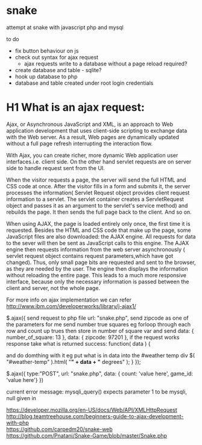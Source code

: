 # snake
attempt at snake with javascript php and mysql 

to do 
- fix button behaviour on js
- check out syntax for ajax request
  - ajax requests write to a database without a page reload required? 
- create database and table  - sqlite?  
- hook up database to php
- database and table created under root login credentials 

# H1 What is an ajax request: 
Ajax, or Asynchronous JavaScript and XML, is an approach to Web application development that uses client-side scripting to exchange data with the Web server. As a result, Web pages are dynamically updated without a full page refresh interrupting the interaction flow.

With Ajax, you can create richer, more dynamic Web application user interfaces.i.e. client side. On the other hand servlet requests are on server side to handle request sent from the UI.

When the visitor requests a page, the server will send the full HTML and CSS code at once. After the visitor fills in a form and submits it, the server processes the information( Servlet Request object provides client request information to a servlet. The servlet container creates a ServletRequest object and passes it as an argument to the servlet's service method) and rebuilds the page. It then sends the full page back to the client. And so on.

When using AJAX, the page is loaded entirely only once, the first time it is requested. Besides the HTML and CSS code that make up the page, some JavaScript files are also downloaded: the AJAX engine. All requests for data to the sever will then be sent as JavaScript calls to this engine. The AJAX engine then requests information from the web server asynchronously ( servlet request object contains request parameters,which have got changed). Thus, only small page bits are requested and sent to the browser, as they are needed by the user. The engine then displays the information without reloading the entire page. This leads to a much more responsive interface, because only the necessary information is passed between the client and server, not the whole page.

For more info on ajax implementation we can refer http://www.ibm.com/developerworks/library/j-ajax1/

$.ajax({
send request to php file
  url: "snake.php",
send zipcode as one of the parameters 
for me send number true squares eg forloop through each row and count up trues then store in number of square var and send 
  data: {
    number_of_square: 13
  },
  data: {
    zipcode: 97201
  },
if the request works response take what is returned 
  success: function( data ) {

and do domthing with it eg put what is in data into the #weather temp div 
    $( "#weather-temp" ).html( "<strong>" + data + "</strong> degrees" );
  }
});

$.ajax({
  type:"POST",
  url: "snake.php", 
  data: { count: 'value here', game_id: 'value here'} 
})

current error message: 
mysqli_query() expects parameter 1 to be mysqli, null given in 

https://developer.mozilla.org/en-US/docs/Web/API/XMLHttpRequest 
http://blog.teamtreehouse.com/beginners-guide-to-ajax-development-with-php  
https://github.com/carpedm20/snake-web https://github.com/Pnatani/Snake-Game/blob/master/Snake.php
